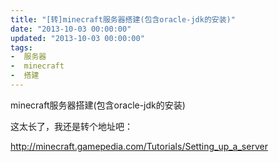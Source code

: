 ```yaml
---
title: "[转]minecraft服务器搭建(包含oracle-jdk的安装)"
date: "2013-10-03 00:00:00"
updated: "2013-10-03 00:00:00"
tags:
-  服务器
-  minecraft
-  搭建
---
```



minecraft服务器搭建(包含oracle-jdk的安装)

[](/notename/ "archive 20131003")

这太长了，我还是转个地址吧：

http://minecraft.gamepedia.com/Tutorials/Setting_up_a_server

